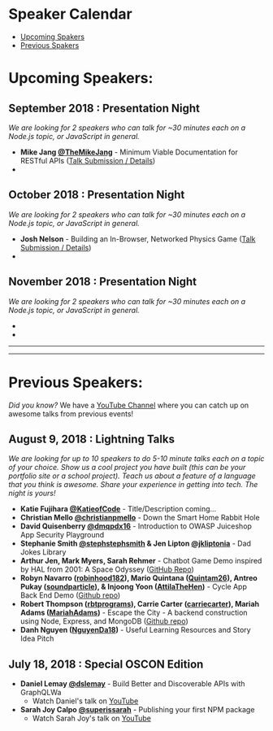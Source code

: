 # Speaker Calendar

- [Upcoming Spakers](#upcoming)
- [Previous Spakers](#past)

# Upcoming Speakers<a id="upcoming"></a>:

## September 2018 : Presentation Night

*We are looking for 2 speakers who can talk for ~30 minutes each on a Node.js topic, or JavaScript in general.*

- **Mike Jang [@TheMikeJang](https://twitter.com/TheMikeJang)** - Minimum Viable Documentation for RESTful APIs ([Talk Submission / Details](/talks/SubmittedTalks/MinimumViableAPIDocs_mikeJang.md))
-

## October 2018 : Presentation Night

*We are looking for 2 speakers who can talk for ~30 minutes each on a Node.js topic, or JavaScript in general.*

- **Josh Nelson** - Building an In-Browser, Networked Physics Game ([Talk Submission / Details](/talks/SubmittedTalks/InBrowserNetworkedPhysicsGame_JoshNelson.md))
-

## November 2018 : Presentation Night

*We are looking for 2 speakers who can talk for ~30 minutes each on a Node.js topic, or JavaScript in general.*

-
-

----
----

# Previous Speakers<a id="past"></a>:

*Did you know?* We have a [YouTube Channel](https://www.youtube.com/channel/UCI8MIw5A7ALtIvNHsrYJbjg) where you can catch up on awesome talks from previous events!

## August 9, 2018 : Lightning Talks

*We are looking for up to 10 speakers to do 5-10 minute talks each on a topic of your choice. Show us a cool project you have built (this can be your portfolio site or a school project). Teach us about a feature of a language that you think is awesome. Share your experience in getting into tech. The night is yours!*

- **Katie Fujihara [@KatieofCode](https://twitter.com/KatieofCode)** - Title/Description coming...
- **Christian Mello [@christianpmello](https://twitter.com/christianpmello)** - Down the Smart Home Rabbit Hole
- **David Quisenberry [@dmqpdx16](https://twitter.com/dmqpdx16)** - Introduction to OWASP Juiceshop App Security Playground
- **Stephanie Smith [@stephstephsmith](https://twitter.com/stephstephsmith) & Jen Lipton [@jkliptonia](https://twitter.com/jkliptonia)**  - Dad Jokes Library
- **Arthur Jen, Mark Myers, Sarah Rehmer** - Chatbot Game Demo inspired by HAL from 2001: A Space Odyssey ([GitHub Repo](https://github.com/team-dart/HALchemy))
- **Robyn Navarro ([robinhood182](https://github.com/robinhood182)), Mario Quintana ([Quintam26](https://github.com/Quintam26)), Antreo Pukay ([soundparticle](https://github.com/soundparticle)), & Injoong Yoon ([AttilaTheHen](https://github.com/AttilaTheHen))** - Cycle App Back End Demo ([Github repo](https://github.com/team-lipstick/cycle))
- **Robert Thompson ([rbtprograms](https://github.com/rbtprograms)), Carrie Carter ([carriecarter](https://github.com/carriecarter)), Mariah Adams ([MariahAdams](https://github.com/MariahAdams))** - Escape the City - A backend construction using Node, Express, and MongoDB ([Github repo](https://github.com/team-statue-of-liberty/escape-the-city))
- **Danh Nguyen ([NguyenDa18](https://github.com/NguyenDa18))** - Useful Learning Resources and Story Idea Pitch

## July 18, 2018 : Special OSCON Edition

- **Daniel Lemay [@dslemay](https://twitter.com/dslemay)** - Build Better and Discoverable APIs with GraphQLWa
  - Watch Daniel's talk on [YouTube](https://www.youtube.com/watch?v=70_FCQytuCY)
- **Sarah Joy Calpo [@superissarah](https://twitter.com/superissarah)** - Publishing your first NPM package
  - Watch Sarah Joy's talk on [YouTube](https://www.youtube.com/watch?v=YLXfiBDvaj4)

